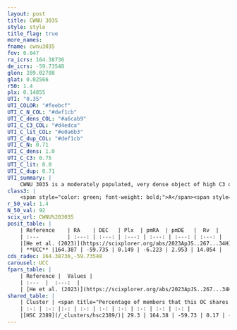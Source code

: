 ```yaml
---
layout: post
title: CWNU 3035
style: style
title_flag: true
more_names: 
fname: cwnu3035
fov: 0.047
ra_icrs: 164.38736
de_icrs: -59.73548
glon: 289.02708
glat: 0.02566
r50: 1.4
plx: 0.14855
UTI: "0.35"
UTI_COLOR: "#feebcf"
UTI_C_N_COL: "#def1cb"
UTI_C_dens_COL: "#a6cab9"
UTI_C_C3_COL: "#d4edca"
UTI_C_lit_COL: "#e0a6b3"
UTI_C_dup_COL: "#def1cb"
UTI_C_N: 0.71
UTI_C_dens: 1.0
UTI_C_C3: 0.75
UTI_C_lit: 0.0
UTI_C_dup: 0.71
UTI_summary: |
    CWNU 3035 is a moderately populated, very dense object of high C3 quality. It was recently reported in the literature.<br><br>This is likely a unique object, which shares a moderate percentage of members with at least one previously reported entry.
class3: |
    <span style="color: green; font-weight: bold;">A</span><span style="color: #FFC300; font-weight: bold;">B</span>
r_50_val: 1.4
N_50_val: 92
scix_url: CWNU%203035
posit_table: |
    | Reference    | RA    | DEC   | Plx  | pmRA  | pmDE   |  Rv  |
    | :---         | :---: | :---: | :---: | :---: | :---: | :---: |
    |[He et al. (2023)](https://scixplorer.org/abs/2023ApJS..267...34H) | 164.387 | -59.737 | 0.158 | -6.225 | 2.941 | -- |
    | **UCC** |164.387 | -59.735 | 0.149 | -6.223 | 2.953 | 14.054 | 
cds_radec: 164.38736,-59.73548
carousel: UCC
fpars_table: |
    | Reference |  Values |
    | :---  |  :---:  |
    | [He et al. (2023)](https://scixplorer.org/abs/2023ApJS..267...34H) | `A0=2.85, m-M=13.25, logA=9.1` |
shared_table: |
    | Cluster | <span title="Percentage of members that this OC shares with the ones listed">%</span>   | RA   | DEC   | Plx   | pmRA  | pmDE  | Rv | UTI |
    | :-: | :-: |:-: | :-: | :-: | :-: | :-: | :-: | :-: |
    |[HSC 2389](/_clusters/hsc2389/)| 29.3 | 164.38 | -59.73 | 0.17 | -6.2 | 2.99 | 25.55 |0.57 |
---
```

